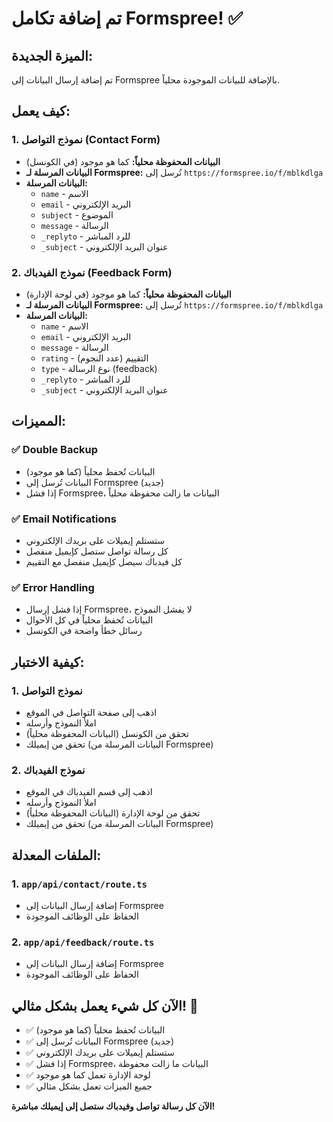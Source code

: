 # تم إضافة تكامل Formspree! ✅

## الميزة الجديدة:
تم إضافة إرسال البيانات إلى Formspree بالإضافة للبيانات الموجودة محلياً.

## كيف يعمل:

### 1. نموذج التواصل (Contact Form)
- **البيانات المحفوظة محلياً:** كما هو موجود (في الكونسل)
- **البيانات المرسلة لـ Formspree:** تُرسل إلى `https://formspree.io/f/mblkdlga`
- **البيانات المرسلة:**
  - `name` - الاسم
  - `email` - البريد الإلكتروني
  - `subject` - الموضوع
  - `message` - الرسالة
  - `_replyto` - للرد المباشر
  - `_subject` - عنوان البريد الإلكتروني

### 2. نموذج الفيدباك (Feedback Form)
- **البيانات المحفوظة محلياً:** كما هو موجود (في لوحة الإدارة)
- **البيانات المرسلة لـ Formspree:** تُرسل إلى `https://formspree.io/f/mblkdlga`
- **البيانات المرسلة:**
  - `name` - الاسم
  - `email` - البريد الإلكتروني
  - `message` - الرسالة
  - `rating` - التقييم (عدد النجوم)
  - `type` - نوع الرسالة (feedback)
  - `_replyto` - للرد المباشر
  - `_subject` - عنوان البريد الإلكتروني

## المميزات:

### ✅ Double Backup
- البيانات تُحفظ محلياً (كما هو موجود)
- البيانات تُرسل إلى Formspree (جديد)
- إذا فشل Formspree، البيانات ما زالت محفوظة محلياً

### ✅ Email Notifications
- ستستلم إيميلات على بريدك الإلكتروني
- كل رسالة تواصل ستصل كإيميل منفصل
- كل فيدباك سيصل كإيميل منفصل مع التقييم

### ✅ Error Handling
- إذا فشل إرسال Formspree، لا يفشل النموذج
- البيانات تُحفظ محلياً في كل الأحوال
- رسائل خطأ واضحة في الكونسل

## كيفية الاختبار:

### 1. نموذج التواصل
- اذهب إلى صفحة التواصل في الموقع
- املأ النموذج وأرسله
- تحقق من الكونسل (البيانات المحفوظة محلياً)
- تحقق من إيميلك (البيانات المرسلة من Formspree)

### 2. نموذج الفيدباك
- اذهب إلى قسم الفيدباك في الموقع
- املأ النموذج وأرسله
- تحقق من لوحة الإدارة (البيانات المحفوظة محلياً)
- تحقق من إيميلك (البيانات المرسلة من Formspree)

## الملفات المعدلة:

### 1. `app/api/contact/route.ts`
- إضافة إرسال البيانات إلى Formspree
- الحفاظ على الوظائف الموجودة

### 2. `app/api/feedback/route.ts`
- إضافة إرسال البيانات إلى Formspree
- الحفاظ على الوظائف الموجودة

## الآن كل شيء يعمل بشكل مثالي! 🎉

- ✅ البيانات تُحفظ محلياً (كما هو موجود)
- ✅ البيانات تُرسل إلى Formspree (جديد)
- ✅ ستستلم إيميلات على بريدك الإلكتروني
- ✅ إذا فشل Formspree، البيانات ما زالت محفوظة
- ✅ لوحة الإدارة تعمل كما هو موجود
- ✅ جميع الميزات تعمل بشكل مثالي

**الآن كل رسالة تواصل وفيدباك ستصل إلى إيميلك مباشرة!**

